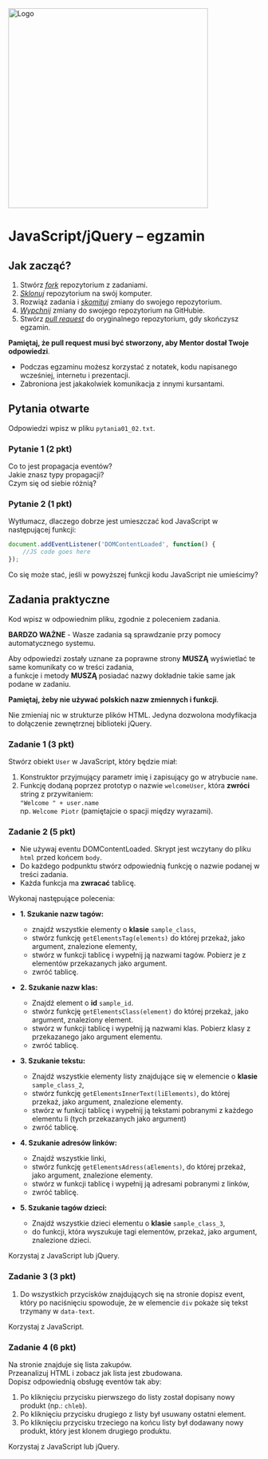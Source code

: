 <img alt="Logo" src="http://coderslab.pl/wp-content/themes/coderslab/svg/logo-coderslab.svg" width="400">


# JavaScript/jQuery &ndash; egzamin


## Jak zacząć?

1. Stwórz [*fork*][forking] repozytorium z zadaniami.
2. [*Sklonuj*][ref-clone] repozytorium na swój komputer.
3. Rozwiąż zadania i [*skomituj*][ref-commit] zmiany do swojego repozytorium.
4. [*Wypchnij*][ref-push] zmiany do swojego repozytorium na GitHubie.
5. Stwórz [*pull request*][pull-request] do oryginalnego repozytorium, gdy skończysz egzamin.

**Pamiętaj, że pull request musi być stworzony, aby Mentor dostał Twoje odpowiedzi**.

* Podczas egzaminu możesz korzystać z notatek, kodu napisanego wcześniej, internetu i prezentacji.
* Zabroniona jest jakakolwiek komunikacja z innymi kursantami.

## Pytania otwarte
Odpowiedzi wpisz w pliku `pytania01_02.txt`.

### Pytanie 1 (2 pkt)  

Co to jest propagacja eventów?  
Jakie znasz typy propagacji?  
Czym się od siebie różnią?

### Pytanie 2 (1 pkt)  

Wytłumacz, dlaczego dobrze jest umieszczać kod JavaScript w następującej funkcji:

```javascript
document.addEventListener('DOMContentLoaded', function() {
    //JS code goes here
});
```

Co się może stać, jeśli w powyższej funkcji kodu JavaScript nie umieścimy?

## Zadania praktyczne  

Kod wpisz w odpowiednim pliku, zgodnie z poleceniem zadania.  

**BARDZO WAŻNE** - Wasze zadania są sprawdzanie przy pomocy automatycznego systemu.  
  
Aby odpowiedzi zostały uznane za poprawne strony **MUSZĄ** wyświetlać te same komunikaty co w treści zadania,  
a funkcje i metody **MUSZĄ** posiadać nazwy dokładnie takie same jak podane w zadaniu.

**Pamiętaj, żeby nie używać polskich nazw zmiennych i funkcji**.

Nie zmieniaj nic w strukturze plików HTML.
Jedyna dozwolona modyfikacja to dołączenie zewnętrznej biblioteki jQuery.

### Zadanie 1 (3 pkt)  

Stwórz obiekt `User` w JavaScript, który będzie miał:
1.  Konstruktor przyjmujący parametr imię i zapisujący go w atrybucie `name`.  
2.  Funkcję dodaną poprzez prototyp o nazwie `welcomeUser`, która **zwróci** string z przywitaniem:  
    `"Welcome " + user.name`  
    np. `Welcome Piotr` (pamiętajcie o spacji między wyrazami).

### Zadanie 2 (5 pkt)  

* Nie używaj eventu DOMContentLoaded. Skrypt jest wczytany do pliku `html` przed końcem `body`.
* Do każdego podpunktu stwórz odpowiednią funkcję o nazwie podanej w treści zadania.
* Każda funkcja ma **zwracać** tablicę.

Wykonaj następujące polecenia:
* **1. Szukanie nazw tagów:**
  - znajdź wszystkie elementy o **klasie** ```sample_class```,
  - stwórz funkcję ```getElementsTag(elements)``` do której przekaż, jako argument, znalezione elementy,
  - stwórz w funkcji tablicę i wypełnij ją nazwami tagów. Pobierz je z elementów przekazanych jako argument.
  - zwróć tablicę.


* **2. Szukanie nazw klas:**
  - Znajdź element o **id** ```sample_id```.
  - stwórz funkcję ```getElementsClass(element)``` do której przekaż, jako argument, znaleziony element.
  - stwórz w funkcji tablicę i wypełnij ją nazwami klas. Pobierz klasy z przekazanego jako argument elementu.
  - zwróć tablicę.


* **3. Szukanie tekstu:**
  - Znajdź wszystkie elementy listy znajdujące się w elemencie o **klasie** ```sample_class_2```,
  - stwórz funkcję ```getElementsInnerText(liElements)```, do której przekaż, jako argument, znalezione elementy.
  - stwórz w funkcji tablicę i wypełnij ją tekstami pobranymi z każdego elementu li (tych przekazanych jako argument)
  - zwróć tablicę.


* **4. Szukanie adresów linków:**
  - Znajdź wszystkie linki,
  - stwórz funkcję ```getElementsAdress(aElements)```, do której przekaż, jako argument, znalezione elementy.
  - stwórz w funkcji tablicę i wypełnij ją adresami pobranymi z linków,
  - zwróć tablicę.


* **5. Szukanie tagów dzieci:**
    - Znajdź wszystkie dzieci elementu o **klasie** ```sample_class_3```,
    - do funkcji, która wyszukuje tagi elementów,  przekaż, jako argument, znalezione dzieci.

Korzystaj z JavaScript lub jQuery.

### Zadanie 3 (3 pkt)  

1. Do wszystkich przycisków znajdujących się na stronie dopisz event,  
   który po naciśnięciu spowoduje, że w elemencie `div` pokaże się tekst trzymany w `data-text`.
   
Korzystaj z JavaScript.

### Zadanie 4 (6 pkt)  

Na stronie znajduje się lista zakupów.  
Przeanalizuj HTML i zobacz jak lista jest zbudowana.  
Dopisz odpowiednią obsługę eventów tak aby:  

1. Po kliknięciu przycisku pierwszego do listy został dopisany nowy produkt (np.: `chleb`).
2. Po kliknięciu przycisku drugiego z listy był usuwany ostatni element.
3. Po kliknięciu przycisku trzeciego na końcu listy był dodawany nowy produkt, który jest klonem drugiego produktu.

Korzystaj z JavaScript lub jQuery.

<!-- Links -->
[forking]: https://guides.github.com/activities/forking/
[ref-clone]: http://gitref.org/creating/#clone
[ref-commit]: http://gitref.org/basic/#commit
[ref-push]: http://gitref.org/remotes/#push
[pull-request]: https://help.github.com/articles/creating-a-pull-request
